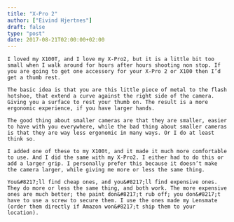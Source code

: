 ```yaml
---
title: "X-Pro 2"
author: ["Eivind Hjertnes"]
draft: false
type: "post"
date: 2017-08-21T02:00:00+02:00
---
```


<div class="HTML">
  <div></div>

<p>

</div>

```text
I loved my X100T, and I love my X-Pro2, but it is a little bit too small when I walk around for hours after hours shooting non stop. If you are going to get one accessory for your X-Pro 2 or X100 then I’d get a thumb rest.
```

<div class="HTML">
  <div></div>

</p>

</div>

<div class="HTML">
  <div></div>

<p>

</div>

```text
The basic idea is that you are this little piece of metal to the flash hotshoe, that extend a curve against the right side of the camera. Giving you a surface to rest your thumb on. The result is a more ergonomic experience, if you have larger hands.
```

<div class="HTML">
  <div></div>

</p>

</div>

<div class="HTML">
  <div></div>

<p>

</div>

```text
The good thing about smaller cameras are that they are smaller, easier to have with you everywhere, while the bad thing about smaller cameras is that they are way less ergonomic in many ways. Or I do at least think so.
```

<div class="HTML">
  <div></div>

</p>

</div>

<div class="HTML">
  <div></div>

<p>

</div>

```text
I added one of these to my X100t, and it made it much more comfortable to use. And I did the same with my X-Pro2. I either had to do this or add a larger grip. I personally prefer this because it doesn’t make the camera larger, while giving me more or less the same thing.
```

<div class="HTML">
  <div></div>

</p>

</div>

<div class="HTML">
  <div></div>

<p>

</div>

```text
You&#8217;ll find cheap ones, and you&#8217;ll find expensive ones. They do more or less the same thing, and both work. The more expensive ones are much better; the paint don&#8217;t rub off; you don&#8217;t have to use a screw to secure them. I use the ones made my Lensmate (order them directly if Amazon won&#8217;t ship them to your location).
```

<div class="HTML">
  <div></div>

</p>

</div>
